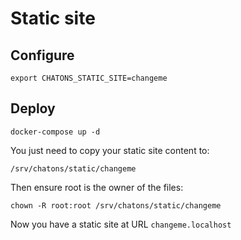 # Static site

## Configure
```
export CHATONS_STATIC_SITE=changeme
```

## Deploy
```
docker-compose up -d
```

You just need to copy your static site content to:
```
/srv/chatons/static/changeme
```

Then ensure root is the owner of the files:
```
chown -R root:root /srv/chatons/static/changeme
```

Now you have a static site at URL `changeme.localhost`

